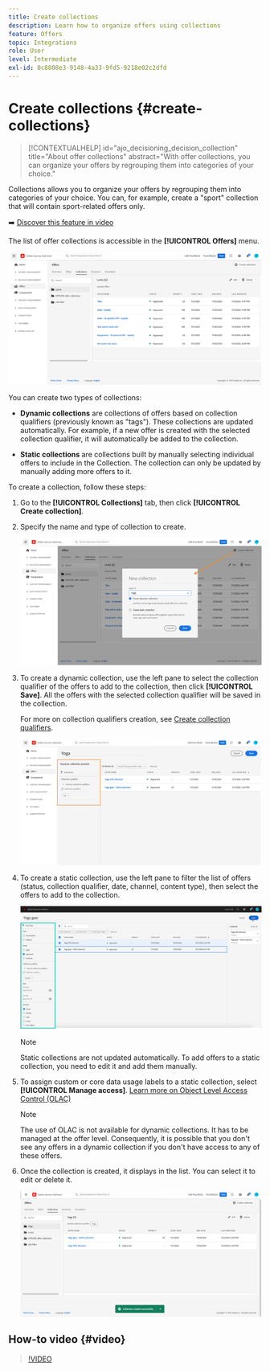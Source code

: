 ```yaml
---
title: Create collections
description: Learn how to organize offers using collections
feature: Offers
topic: Integrations
role: User
level: Intermediate
exl-id: 0c8808e3-9148-4a33-9fd5-9218e02c2dfd
---
```

# Create collections {#create-collections}

>[!CONTEXTUALHELP]
>id="ajo_decisioning_decision_collection"
>title="About offer collections"
>abstract="With offer collections, you can organize your offers by regrouping them into categories of your choice."

Collections allows you to organize your offers by regrouping them into categories of your choice. You can, for example, create a "sport" collection that will contain sport-related offers only. 

➡️ [Discover this feature in video](#video)

The list of offer collections is accessible in the **[!UICONTROL Offers]** menu.   

![](../assets/collections_list.png)

You can create two types of collections: 

* **Dynamic collections** are collections of offers based on collection qualifiers (previously known as "tags"). These collections are updated automatically. For example, if a new offer is created with the selected collection qualifier, it will automatically be added to the collection.

* **Static collections** are collections built by manually selecting individual offers to include in the Collection. The collection can only be updated by manually adding more offers to it.

To create a collection, follow these steps:

1. Go to the **[!UICONTROL Collections]** tab, then click **[!UICONTROL Create collection]**.

1. Specify the name and type of collection to create.

    ![](../assets/collection_create.png)

1. To create a dynamic collection, use the left pane to select the collection qualifier of the offers to add to the collection, then click **[!UICONTROL Save]**. All the offers with the selected collection qualifier will be saved in the collection.

    For more on collection qualifiers creation, see [Create collection qualifiers](../offer-library/creating-tags.md).

    ![](../assets/dynamic_collection.png)

1. To create a static collection, use the left pane to filter the list of offers (status, collection qualifier, date, channel, content type), then select the offers to add to the collection.

    ![](../assets/static_collection.png)

    >[!NOTE]
    >
    >Static collections are not updated automatically. To add offers to a static collection, you need to edit it and add them manually.

1. To assign custom or core data usage labels to a static collection, select **[!UICONTROL Manage access]**. [Learn more on Object Level Access Control (OLAC)](../../administration/object-based-access.md)

    >[!NOTE]
    >
    >The use of OLAC is not available for dynamic collections. It has to be managed at the offer level. Consequently, it is possible that you don't see any offers in a dynamic collection if you don't have access to any of these offers.

1. Once the collection is created, it displays in the list. You can select it to edit or delete it.

    ![](../assets/collection_created.png)

## How-to video {#video}

>[!VIDEO](https://video.tv.adobe.com/v/329376?quality=12)


